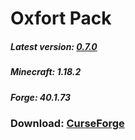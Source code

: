 # Oxfort Pack

##### Latest version: [0.7.0](https://github.com/Proxwian/oxtopackmc/blob/main/CHANGELOG.md)
##### Minecraft: 1.18.2
##### Forge: 40.1.73

### Download: [CurseForge](https://www.curseforge.com/minecraft/modpacks/oxfortpack/files)
